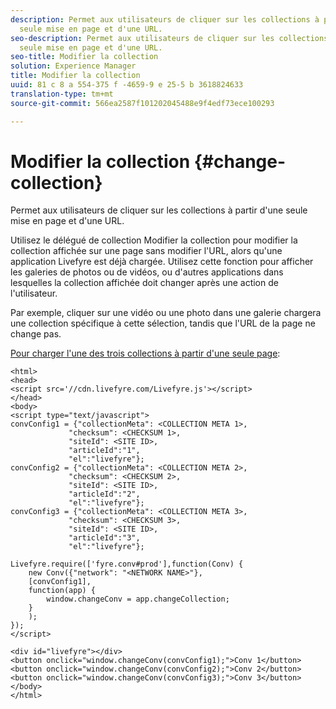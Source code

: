 ```yaml
---
description: Permet aux utilisateurs de cliquer sur les collections à partir d'une
  seule mise en page et d'une URL.
seo-description: Permet aux utilisateurs de cliquer sur les collections à partir d'une
  seule mise en page et d'une URL.
seo-title: Modifier la collection
solution: Experience Manager
title: Modifier la collection
uuid: 81 c 8 a 554-375 f -4659-9 e 25-5 b 3618824633
translation-type: tm+mt
source-git-commit: 566ea2587f101202045488e9f4edf73ece100293

---
```



# Modifier la collection {#change-collection}

Permet aux utilisateurs de cliquer sur les collections à partir d'une seule mise en page et d'une URL.

Utilisez le délégué de collection Modifier la collection pour modifier la collection affichée sur une page sans modifier l'URL, alors qu'une application Livefyre est déjà chargée. Utilisez cette fonction pour afficher les galeries de photos ou de vidéos, ou d'autres applications dans lesquelles la collection affichée doit changer après une action de l'utilisateur.

Par exemple, cliquer sur une vidéo ou une photo dans une galerie chargera une collection spécifique à cette sélection, tandis que l'URL de la page ne change pas.

[Pour charger l'une des trois collections à partir d'une seule page](../c-advanced-topics/t-display-comment-count.md#t_display_comment_count):

```
<html> 
<head> 
<script src='//cdn.livefyre.com/Livefyre.js'></script> 
</head> 
<body> 
<script type="text/javascript"> 
convConfig1 = {"collectionMeta": <COLLECTION META 1>, 
             "checksum": <CHECKSUM 1>, 
             "siteId": <SITE ID>, 
             "articleId":"1", 
             "el":"livefyre"}; 
convConfig2 = {"collectionMeta": <COLLECTION META 2>, 
             "checksum": <CHECKSUM 2>, 
             "siteId": <SITE ID>, 
             "articleId":"2", 
             "el":"livefyre"}; 
convConfig3 = {"collectionMeta": <COLLECTION META 3>, 
             "checksum": <CHECKSUM 3>, 
             "siteId": <SITE ID>, 
             "articleId":"3", 
             "el":"livefyre"}; 
  
Livefyre.require(['fyre.conv#prod'],function(Conv) { 
    new Conv({"network": "<NETWORK NAME>"}, 
    [convConfig1], 
    function(app) {  
        window.changeConv = app.changeCollection; 
    } 
    ); 
}); 
</script> 
  
<div id="livefyre"></div> 
<button onclick="window.changeConv(convConfig1);">Conv 1</button> 
<button onclick="window.changeConv(convConfig2);">Conv 2</button> 
<button onclick="window.changeConv(convConfig3);">Conv 3</button> 
</body> 
</html>
```
